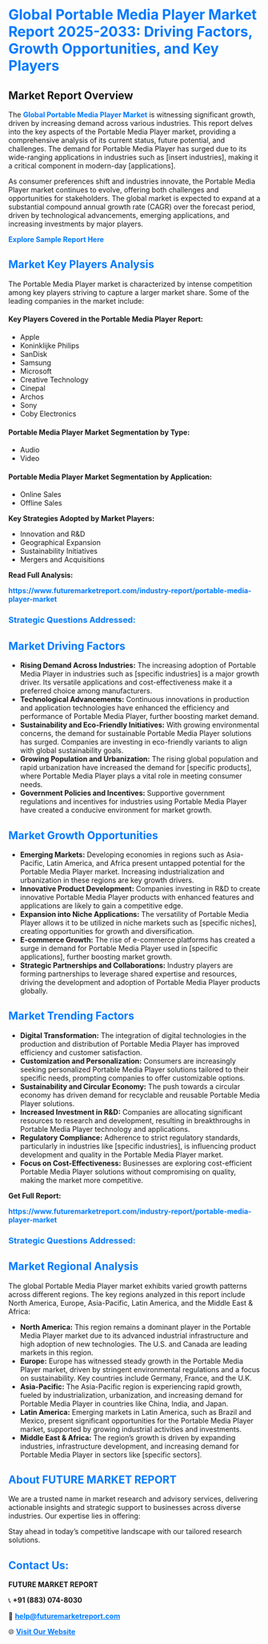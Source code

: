 <h1 style="color: #007BFF;">Global Portable Media Player Market Report 2025-2033: Driving Factors, Growth Opportunities, and Key Players</h1>

<section id="overview">
<h2>Market Report Overview</h2>
<p>The <a href="https://www.futuremarketreport.com/industry-report/portable-media-player-market" style="color: #007BFF; text-decoration: none;"><strong>Global Portable Media Player Market</strong></a> is witnessing significant growth, driven by increasing demand across various industries. This report delves into the key aspects of the Portable Media Player market, providing a comprehensive analysis of its current status, future potential, and challenges. The demand for Portable Media Player has surged due to its wide-ranging applications in industries such as [insert industries], making it a critical component in modern-day [applications].</p>
<p>As consumer preferences shift and industries innovate, the Portable Media Player market continues to evolve, offering both challenges and opportunities for stakeholders. The global market is expected to expand at a substantial compound annual growth rate (CAGR) over the forecast period, driven by technological advancements, emerging applications, and increasing investments by major players.</p>
</section>

<section id="overview">
<p><a href="https://www.futuremarketreport.com/request-sample/reportId=81734" style="color: #007BFF; text-decoration: none;"><strong>Explore Sample Report Here</strong></a></p>
</section>

<section id="key-players">
<h2 style="color: #007BFF;">Market Key Players Analysis</h2>
<p>The Portable Media Player market is characterized by intense competition among key players striving to capture a larger market share. Some of the leading companies in the market include:</p>
<h4>Key Players Covered in the Portable Media Player Report:</h4>
<ul><li>Apple</li><li>Koninklijke Philips</li><li>SanDisk</li><li>Samsung</li><li>Microsoft</li><li>Creative Technology</li><li>Cinepal</li><li>Archos</li><li>Sony</li><li>Coby Electronics</li></ul>
<h4>Portable Media Player Market Segmentation by Type:</h4>
<ul><li>Audio</li><li>Video</li></ul>

<h4>Portable Media Player Market Segmentation by Application:</h4>
<ul><li>Online Sales</li><li>Offline Sales</li></ul>
<p><strong>Key Strategies Adopted by Market Players:</strong></p>
<ul>
<li>Innovation and R&D</li>
<li>Geographical Expansion</li>
<li>Sustainability Initiatives</li>
<li>Mergers and Acquisitions</li>
</ul>
</section>

<section>
<p><strong>Read Full Analysis: </strong></p><a href="https://www.futuremarketreport.com/industry-report/portable-media-player-market" style="color: #007BFF; text-decoration: none;"><strong>https://www.futuremarketreport.com/industry-report/portable-media-player-market</strong></a>
<h3 style="color: #007BFF;">Strategic Questions Addressed:</h3>
</section>

<section id="driving-factors">
<h2 style="color: #007BFF;">Market Driving Factors</h2>
<ul>
<li><strong>Rising Demand Across Industries:</strong> The increasing adoption of Portable Media Player in industries such as [specific industries] is a major growth driver. Its versatile applications and cost-effectiveness make it a preferred choice among manufacturers.</li>
<li><strong>Technological Advancements:</strong> Continuous innovations in production and application technologies have enhanced the efficiency and performance of Portable Media Player, further boosting market demand.</li>
<li><strong>Sustainability and Eco-Friendly Initiatives:</strong> With growing environmental concerns, the demand for sustainable Portable Media Player solutions has surged. Companies are investing in eco-friendly variants to align with global sustainability goals.</li>
<li><strong>Growing Population and Urbanization:</strong> The rising global population and rapid urbanization have increased the demand for [specific products], where Portable Media Player plays a vital role in meeting consumer needs.</li>
<li><strong>Government Policies and Incentives:</strong> Supportive government regulations and incentives for industries using Portable Media Player have created a conducive environment for market growth.</li>
</ul>
</section>

<section id="growth-opportunities">
<h2 style="color: #007BFF;">Market Growth Opportunities</h2>
<ul>
<li><strong>Emerging Markets:</strong> Developing economies in regions such as Asia-Pacific, Latin America, and Africa present untapped potential for the Portable Media Player market. Increasing industrialization and urbanization in these regions are key growth drivers.</li>
<li><strong>Innovative Product Development:</strong> Companies investing in R&D to create innovative Portable Media Player products with enhanced features and applications are likely to gain a competitive edge.</li>
<li><strong>Expansion into Niche Applications:</strong> The versatility of Portable Media Player allows it to be utilized in niche markets such as [specific niches], creating opportunities for growth and diversification.</li>
<li><strong>E-commerce Growth:</strong> The rise of e-commerce platforms has created a surge in demand for Portable Media Player used in [specific applications], further boosting market growth.</li>
<li><strong>Strategic Partnerships and Collaborations:</strong> Industry players are forming partnerships to leverage shared expertise and resources, driving the development and adoption of Portable Media Player products globally.</li>
</ul>
</section>

<section id="trending-factors">
<h2 style="color: #007BFF;">Market Trending Factors</h2>
<ul>
<li><strong>Digital Transformation:</strong> The integration of digital technologies in the production and distribution of Portable Media Player has improved efficiency and customer satisfaction.</li>
<li><strong>Customization and Personalization:</strong> Consumers are increasingly seeking personalized Portable Media Player solutions tailored to their specific needs, prompting companies to offer customizable options.</li>
<li><strong>Sustainability and Circular Economy:</strong> The push towards a circular economy has driven demand for recyclable and reusable Portable Media Player solutions.</li>
<li><strong>Increased Investment in R&D:</strong> Companies are allocating significant resources to research and development, resulting in breakthroughs in Portable Media Player technology and applications.</li>
<li><strong>Regulatory Compliance:</strong> Adherence to strict regulatory standards, particularly in industries like [specific industries], is influencing product development and quality in the Portable Media Player market.</li>
<li><strong>Focus on Cost-Effectiveness:</strong> Businesses are exploring cost-efficient Portable Media Player solutions without compromising on quality, making the market more competitive.</li>
</ul>
</section>

<section>
<p><strong>Get Full Report: </strong></p><a href="https://www.futuremarketreport.com/industry-report/portable-media-player-market" style="color: #007BFF; text-decoration: none;"><strong>https://www.futuremarketreport.com/industry-report/portable-media-player-market</strong></a>
<h3 style="color: #007BFF;">Strategic Questions Addressed:</h3>
</section>


<section id="regional-analysis">
<h2 style="color: #007BFF;">Market Regional Analysis</h2>
<p>The global Portable Media Player market exhibits varied growth patterns across different regions. The key regions analyzed in this report include North America, Europe, Asia-Pacific, Latin America, and the Middle East & Africa:</p>
<ul>
<li><strong>North America:</strong> This region remains a dominant player in the Portable Media Player market due to its advanced industrial infrastructure and high adoption of new technologies. The U.S. and Canada are leading markets in this region.</li>
<li><strong>Europe:</strong> Europe has witnessed steady growth in the Portable Media Player market, driven by stringent environmental regulations and a focus on sustainability. Key countries include Germany, France, and the U.K.</li>
<li><strong>Asia-Pacific:</strong> The Asia-Pacific region is experiencing rapid growth, fueled by industrialization, urbanization, and increasing demand for Portable Media Player in countries like China, India, and Japan.</li>
<li><strong>Latin America:</strong> Emerging markets in Latin America, such as Brazil and Mexico, present significant opportunities for the Portable Media Player market, supported by growing industrial activities and investments.</li>
<li><strong>Middle East & Africa:</strong> The region’s growth is driven by expanding industries, infrastructure development, and increasing demand for Portable Media Player in sectors like [specific sectors].</li>
</ul>
</section>

<footer>
<h2 style="color: #007BFF;">About FUTURE MARKET REPORT</h2>
<p>We are a trusted name in market research and advisory services, delivering actionable insights and strategic support to businesses across diverse industries. Our expertise lies in offering:</p>

<p>Stay ahead in today’s competitive landscape with our tailored research solutions.</p>

<h2 style="color: #007BFF;">Contact Us:</h2>
<p><strong>FUTURE MARKET REPORT</strong></p>
<p>📞 <strong>+91 (883) 074-8030</strong></p>
<p>📧 <strong><a href="mailto:help@futuremarketreport.com" style="color: #007BFF;">help@futuremarketreport.com</a></strong></p>
<p>🌐 <strong><a href="https://www.futuremarketreport.com/" style="color: #007BFF;">Visit Our Website</a></strong></p>
</footer>